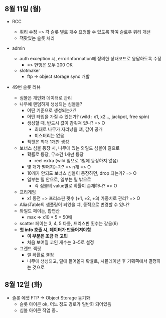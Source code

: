 
## 8월 11일 (월)

- RCC
	- 쿼리 수정 => 각 슬롯 별로 개수 요청할 수 있도록 하여 슬로우 쿼리 개선
	- 잭팟있는 슬롯 처리
- admin
	- auth exception 시, errorInformation에 정의한 상태코드로 응답하도록 수정 
		- => 현행은 모두 200 OK
	- slotmaker
		- ftp -> object storage sync 개발

- 49번 슬롯 리뷰
	- 심볼은 개인화 데이터로 관리
	- 나무에 랜덤하게 생성되는 심볼들?
		- 어떤 기준으로 생성되는가?
		- 어떤 타입을 가질 수 있는가? (wild : x1, x2..., jackpot, free spin)
		- 생성할 때, 반드시 값이 감춰져 있나? => O
			- 최대로 나무가 자라났을 떄, 값이 공개
			- 미스터리는 없음
		- 잭팟은 최대 1개만 생성
	- 보너스 심볼 등장 시, 나무에 있는 와일드 심볼이 릴으로
		- 확률로 등장, 무조건 1개만 등장
			- reel extra (wild 임으로 1릴에 등장하지 않음)
		- 몇 개가 떨어지는가? => n개 => O
		- 10개가 안되도 보너스 심볼이 등장하면, drop 되는가? => O
		- 일부는 릴 안으로, 일부는 릴 밖으로
			- 각 심볼의 value별로 확률이 존재하나? => O
	- 프리게임
		- x1 동전 => 프리스핀 횟수 (+1, +2, +3) 가중치로 관리? => O
	- AliasTable의 샘플링이 되었을 떄, 동적으로 변경할 수 있나?
	- 와일드 페이는, 합연산
		- max => x10 * 5 = 50배
	- scatter 페이는 3, 4, 5 다름, 프리스핀 횟수는 같음(6)
	- **첫 info 호출 시, 데이터가 만들어져야함**
		- **이 부분은 조금 더 고민**
		- 처음 보여질 코인 개수는 3~5로 설정
	- 그랜드 잭팟
		- 릴 확률로 결정
		- 나무에 생성되고, 릴에 들어올지 확률로, 시뮬레이션 후 기획쪽에서 결정하는 것으로

## 8월 12일 (화)

- 슬롯 에셋 FTP -> Object Storage 동기화
	- 슬롯 아이콘 ok, 어느 정도 경로가 일반화 되어있음
	- 심볼 아이콘 작업 중..